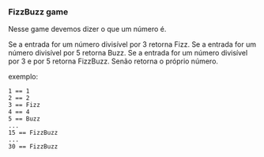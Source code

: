 ### FizzBuzz game

Nesse game devemos dizer o que um número é.

Se a entrada for um número divisível por 3 retorna Fizz.
Se a entrada for um número divisível por 5 retorna Buzz.
Se a entrada for um número divisível por 3 e por 5 retorna FizzBuzz.
Senão retorna o próprio número.

exemplo:
```
1 == 1
2 == 2
3 == Fizz
4 == 4
5 == Buzz
...
15 == FizzBuzz
...
30 == FizzBuzz
```
